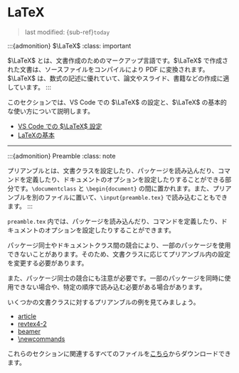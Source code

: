 # LaTeX
> last modified: {sub-ref}`today`

:::{admonition} $\LaTeX$
:class: important

$\LaTeX$ とは、文書作成のためのマークアップ言語です。$\LaTeX$ で作成された文書は、ソースファイルをコンパイルにより PDF に変換されます。$\LaTeX$ は、数式の記述に優れていて、論文やスライド、書籍などの作成に適しています。
:::

このセクションでは、VS Code での $\LaTeX$ の設定と、$\LaTeX$ の基本的な使い方について説明します。

- [VS Code での $\LaTeX$ 設定](./settings.md)
- [LaTeXの基本](./basics.md)

---

:::{admonition} Preamble
:class: note

プリアンブルとは、文書クラスを設定したり、パッケージを読み込んだり、コマンドを定義したり、ドキュメントのオプションを設定したりすることができる部分です。`\documentclass` と `\begin{document}` の間に置かれます。また、プリアンブルを別のファイルに置いて、`\input{preamble.tex}` で読み込むこともできます。
:::

`preamble.tex` 内では、パッケージを読み込んだり、コマンドを定義したり、ドキュメントのオプションを設定したりすることができます。

パッケージ同士やドキュメントクラス間の競合により、一部のパッケージを使用できないことがあります。そのため、文書クラスに応じてプリアンブル内の設定を変更する必要があります。

また、パッケージ同士の競合にも注意が必要です。一部のパッケージを同時に使用できない場合や、特定の順序で読み込む必要がある場合があります。

いくつかの文書クラスに対するプリアンブルの例を見てみましょう。

- [article](./article.md)
- [revtex4-2](./revtex4-2.md)
- [beamer](./beamer.md)
- [\newcommands](./newcommands.md)

これらのセクションに関連するすべてのファイルを[こちら](https://github.com/kkensuke/latex-template/tree/main)からダウンロードできます。